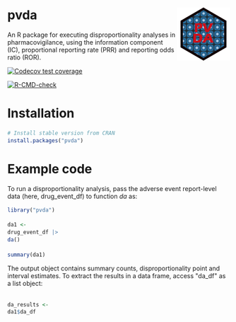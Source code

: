 # pvda <a href="https://oskargauffin.github.io/pvda/"><img src="man/figures/logo.png" align="right" height="120" alt="pvda website" /></a>

An R package for executing disproportionality analyses in pharmacovigilance, using the information component (IC), proportional reporting rate (PRR) and reporting odds ratio (ROR). 

<!-- badges: start -->
[![Codecov test coverage](https://codecov.io/gh/OskarGauffin/pvda/branch/main/graph/badge.svg)](https://app.codecov.io/gh/OskarGauffin/pvda?branch=main)

[![R-CMD-check](https://github.com/OskarGauffin/pvda/actions/workflows/R-CMD-check.yaml/badge.svg)](https://github.com/OskarGauffin/pvda/actions/workflows/R-CMD-check.yaml)
<!-- badges: end -->

# Installation

``` r
# Install stable version from CRAN 
install.packages("pvda")
```

# Example code
To run a disproportionality analysis, pass the adverse event report-level data (here, drug_event_df) to function *da* as:

``` r
library("pvda")

da1 <- 
drug_event_df |> 
da()

summary(da1)
```

The output object contains summary counts, disproportionality point and interval estimates. To extract the results in a data frame, access "da_df" as a list object:

``` r

da_results <- 
da1$da_df
```




